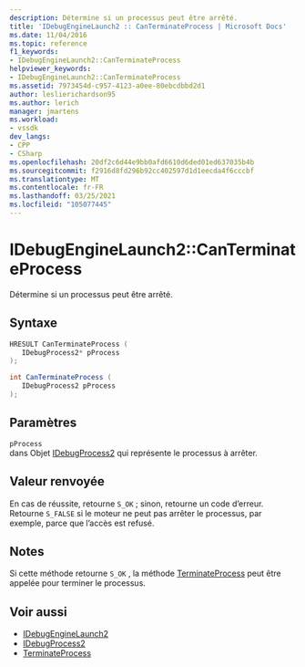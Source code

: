 ```yaml
---
description: Détermine si un processus peut être arrêté.
title: 'IDebugEngineLaunch2 :: CanTerminateProcess | Microsoft Docs'
ms.date: 11/04/2016
ms.topic: reference
f1_keywords:
- IDebugEngineLaunch2::CanTerminateProcess
helpviewer_keywords:
- IDebugEngineLaunch2::CanTerminateProcess
ms.assetid: 7973454d-c957-4123-a0ee-80ebcdbbd2d1
author: leslierichardson95
ms.author: lerich
manager: jmartens
ms.workload:
- vssdk
dev_langs:
- CPP
- CSharp
ms.openlocfilehash: 20df2c6d44e9bb0afd6610d6ded01ed637035b4b
ms.sourcegitcommit: f2916d8fd296b92cc402597d1d1eecda4f6cccbf
ms.translationtype: MT
ms.contentlocale: fr-FR
ms.lasthandoff: 03/25/2021
ms.locfileid: "105077445"
---
```

# <a name="idebugenginelaunch2canterminateprocess"></a>IDebugEngineLaunch2::CanTerminateProcess
Détermine si un processus peut être arrêté.

## <a name="syntax"></a>Syntaxe

```cpp
HRESULT CanTerminateProcess ( 
   IDebugProcess2* pProcess
);
```

```csharp
int CanTerminateProcess ( 
   IDebugProcess2 pProcess
);
```

## <a name="parameters"></a>Paramètres
`pProcess`\
dans Objet [IDebugProcess2](../../../extensibility/debugger/reference/idebugprocess2.md) qui représente le processus à arrêter.

## <a name="return-value"></a>Valeur renvoyée
 En cas de réussite, retourne `S_OK` ; sinon, retourne un code d’erreur. Retourne `S_FALSE` si le moteur ne peut pas arrêter le processus, par exemple, parce que l’accès est refusé.

## <a name="remarks"></a>Notes
 Si cette méthode retourne `S_OK` , la méthode [TerminateProcess](../../../extensibility/debugger/reference/idebugenginelaunch2-terminateprocess.md) peut être appelée pour terminer le processus.

## <a name="see-also"></a>Voir aussi
- [IDebugEngineLaunch2](../../../extensibility/debugger/reference/idebugenginelaunch2.md)
- [IDebugProcess2](../../../extensibility/debugger/reference/idebugprocess2.md)
- [TerminateProcess](../../../extensibility/debugger/reference/idebugenginelaunch2-terminateprocess.md)
